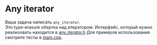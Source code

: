 # Any iterator

Ваша задача написать `any_iterator`.  
Это type-erasure обертка над итератором. Интерфейс, который нужно реализовать находится в [any_iterator.h](./any_iterator.h) Для примеров использования смотрите тесты в [main.cpp](./main.cpp).

